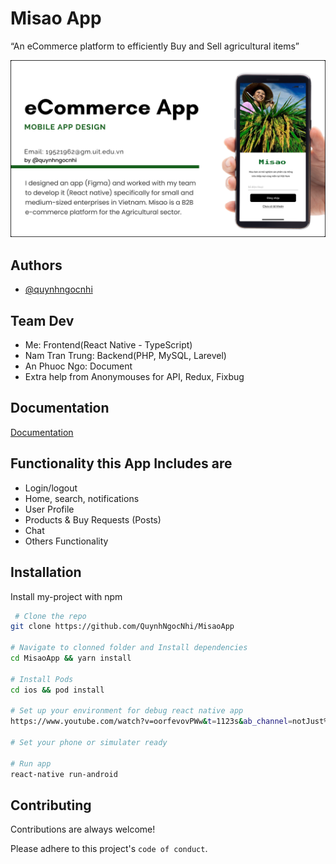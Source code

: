 
# Misao App

“An eCommerce platform to efficiently Buy and Sell agricultural items”

![Logo](./src//assets//image/App%20Cover.png)


## Authors

- [@quynhngocnhi](https://github.com/QuynhNgocNhi)

## Team Dev
- Me: Frontend(React Native - TypeScript)
- Nam Tran Trung: Backend(PHP, MySQL, Larevel)
- An Phuoc Ngo: Document
- Extra help from Anonymouses for API, Redux, Fixbug
## Documentation

[Documentation](https://drive.google.com/file/d/1dgkwhcILIVtmllGpYMPynGHUbQH-JSfO/view?usp=sharing)


## Functionality this App Includes are

- Login/logout
- Home, search, notifications
- User Profile 
- Products & Buy Requests (Posts)
- Chat
- Others Functionality





## Installation

Install my-project with npm

```bash
 # Clone the repo
git clone https://github.com/QuynhNgocNhi/MisaoApp

# Navigate to clonned folder and Install dependencies
cd MisaoApp && yarn install

# Install Pods
cd ios && pod install

# Set up your environment for debug react native app
https://www.youtube.com/watch?v=oorfevovPWw&t=1123s&ab_channel=notJust%E2%80%A4dev

# Set your phone or simulater ready

# Run app
react-native run-android

```
    
## Contributing

Contributions are always welcome!

Please adhere to this project's `code of conduct`.

